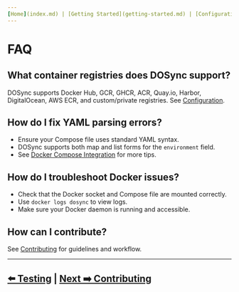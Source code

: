 ```yaml
---
[Home](index.md) | [Getting Started](getting-started.md) | [Configuration](configuration.md) | [Usage](usage.md) | [Architecture](architecture.md) | [Docker Compose](docker-compose.md) | [Testing](testing.md) | [FAQ](faq.md) | [Contributing](contributing.md) | [Rules](rules.md)
---
```


# FAQ

## What container registries does DOSync support?

DOSync supports Docker Hub, GCR, GHCR, ACR, Quay.io, Harbor, DigitalOcean, AWS ECR, and custom/private registries. See [Configuration](configuration.md).

## How do I fix YAML parsing errors?

- Ensure your Compose file uses standard YAML syntax.
- DOSync supports both map and list forms for the `environment` field.
- See [Docker Compose Integration](docker-compose.md) for more tips.

## How do I troubleshoot Docker issues?

- Check that the Docker socket and Compose file are mounted correctly.
- Use `docker logs dosync` to view logs.
- Make sure your Docker daemon is running and accessible.

## How can I contribute?

See [Contributing](contributing.md) for guidelines and workflow.

---

## [⬅️ Testing](testing.md) | [Next ➡️ Contributing](contributing.md)
